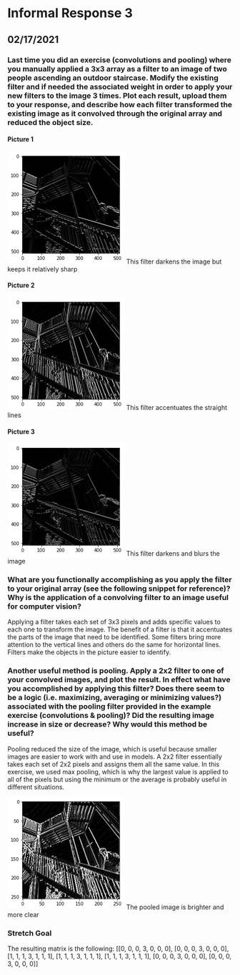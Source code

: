 # Informal Response 3 
## 02/17/2021

### Last time you did an exercise (convolutions and pooling) where you manually applied a 3x3 array as a filter to an image of two people ascending an outdoor staircase. Modify the existing filter and if needed the associated weight in order to apply your new filters to the image 3 times. Plot each result, upload them to your response, and describe how each filter transformed the existing image as it convolved through the original array and reduced the object size. 

#### Picture 1
![](filter1.png)
This filter darkens the image but keeps it relatively sharp

#### Picture 2
![](filter2.png)
This filter accentuates the straight lines

#### Picture 3
![](filter3.png)
This filter darkens and blurs the image

### What are you functionally accomplishing as you apply the filter to your original array (see the following snippet for reference)? Why is the application of a convolving filter to an image useful for computer vision? 

Applying a filter takes each set of 3x3 pixels and adds specific values to each one to transform the image. The benefit of a filter is that it accentuates the parts of the image that need to be identified. Some filters bring more attention to the vertical lines and others do the same for horizontal lines. Filters make the objects in the picture easier to identify. 

### Another useful method is pooling. Apply a 2x2 filter to one of your convolved images, and plot the result. In effect what have you accomplished by applying this filter? Does there seem to be a logic (i.e. maximizing, averaging or minimizing values?) associated with the pooling filter provided in the example exercise (convolutions & pooling)? Did the resulting image increase in size or decrease? Why would this method be useful?

Pooling reduced the size of the image, which is useful because smaller images are easier to work with and use in models. A 2x2 filter essentially takes each set of 2x2 pixels and assigns them all the same value. In this exercise, we used max pooling, which is why the largest value is applied to all of the pixels but using the minimum or the average is probably useful in different situations. 

![](pooled.png)
The pooled image is brighter and more clear 

### Stretch Goal 

The resulting matrix is the following: 
[[0, 0, 0, 3, 0, 0, 0], 
 [0, 0, 0, 3, 0, 0, 0], 
 [1, 1, 1, 3, 1, 1, 1], 
 [1, 1, 1, 3, 1, 1, 1],
 [1, 1, 1, 3, 1, 1, 1],
 [0, 0, 0, 3, 0, 0, 0], 
 [0, 0, 0, 3, 0, 0, 0]]
 
